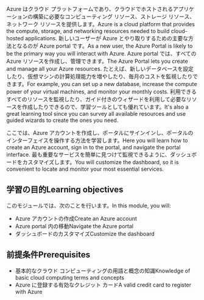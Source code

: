 <span data-ttu-id="8670f-101">Azure はクラウド プラットフォームであり、クラウドでホストされるアプリケーションの構築に必要なコンピューティング リソース、ストレージ リソース、ネットワーク リソースを提供します。</span><span class="sxs-lookup"><span data-stu-id="8670f-101">Azure is a cloud platform that provides the compute, storage, and networking resources needed to build cloud-hosted applications.</span></span> <span data-ttu-id="8670f-102">新しいユーザーが Azure とやり取りするための主要な方法となるのが Azure portal です。</span><span class="sxs-lookup"><span data-stu-id="8670f-102">As a new user, the Azure Portal is likely to be the primary way you will interact with Azure.</span></span> <span data-ttu-id="8670f-103">Azure portal では、すべての Azure リソースを作成し、管理できます。</span><span class="sxs-lookup"><span data-stu-id="8670f-103">The Azure Portal lets you create and manage all your Azure resources.</span></span> <span data-ttu-id="8670f-104">たとえば、新しいデータベースを設定したり、仮想マシンの計算処理能力を増やしたり、毎月のコストを監視したりできます。</span><span class="sxs-lookup"><span data-stu-id="8670f-104">For example, you can set up a new database, increase the compute power of your virtual machines, and monitor your monthly costs.</span></span> <span data-ttu-id="8670f-105">利用できるすべてのリソースを監視したり、ガイド付きのウィザードを利用して必要なリソースを作成したりできるので、学習ツールとしても優れています。</span><span class="sxs-lookup"><span data-stu-id="8670f-105">It's also a great learning tool since you can survey all available resources and use guided wizards to create the ones you need.</span></span>

<span data-ttu-id="8670f-106">ここでは、Azure アカウントを作成し、ポータルにサインインし、ポータルのインターフェイスを操作する方法を学習します。</span><span class="sxs-lookup"><span data-stu-id="8670f-106">Here you will learn how to create an Azure account, sign in to the portal, and navigate the portal interface.</span></span> <span data-ttu-id="8670f-107">最も重要なサービスを簡単に見つけて監視できるように、ダッシュボードをカスタマイズします。</span><span class="sxs-lookup"><span data-stu-id="8670f-107">You will customize the dashboard, so it is convenient to locate and monitor your most essential services.</span></span>

## <a name="learning-objectives"></a><span data-ttu-id="8670f-108">学習の目的</span><span class="sxs-lookup"><span data-stu-id="8670f-108">Learning objectives</span></span>

<span data-ttu-id="8670f-109">このモジュールでは、次のことを行います。</span><span class="sxs-lookup"><span data-stu-id="8670f-109">In this module, you will:</span></span>

- <span data-ttu-id="8670f-110">Azure アカウントの作成</span><span class="sxs-lookup"><span data-stu-id="8670f-110">Create an Azure account</span></span>
- <span data-ttu-id="8670f-111">Azure portal 内の移動</span><span class="sxs-lookup"><span data-stu-id="8670f-111">Navigate the Azure portal</span></span>
- <span data-ttu-id="8670f-112">ダッシュボードのカスタマイズ</span><span class="sxs-lookup"><span data-stu-id="8670f-112">Customize the dashboard</span></span>

## <a name="prerequisites"></a><span data-ttu-id="8670f-113">前提条件</span><span class="sxs-lookup"><span data-stu-id="8670f-113">Prerequisites</span></span>

- <span data-ttu-id="8670f-114">基本的なクラウド コンピューティングの用語と概念の知識</span><span class="sxs-lookup"><span data-stu-id="8670f-114">Knowledge of basic cloud computing terms and concepts</span></span>
- <span data-ttu-id="8670f-115">Azure に登録する有効なクレジット カード</span><span class="sxs-lookup"><span data-stu-id="8670f-115">A valid credit card to register with Azure</span></span>